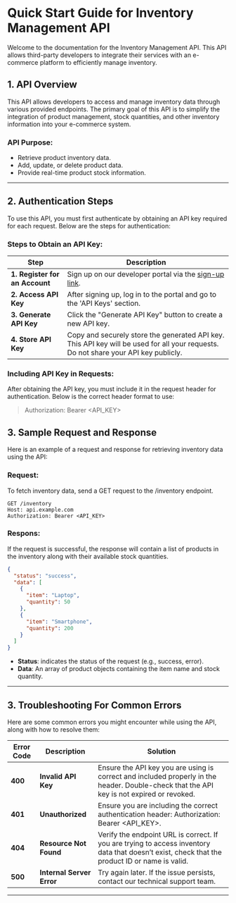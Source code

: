 # Quick Start Guide for Inventory Management API

Welcome to the documentation for the Inventory Management API. This API allows third-party developers to integrate their services with an e-commerce platform to efficiently manage inventory.

## 1. **API Overview**

This API allows developers to access and manage inventory data through various provided endpoints. The primary goal of this API is to simplify the integration of product management, stock quantities, and other inventory information into your e-commerce system.

### API Purpose:
- Retrieve product inventory data.
- Add, update, or delete product data.
- Provide real-time product stock information.

---

## 2. **Authentication Steps**

To use this API, you must first authenticate by obtaining an API key required for each request. Below are the steps for authentication:

### Steps to Obtain an API Key:

| Step | Description |
|------|-------------|
| **1. Register for an Account** | Sign up on our developer portal via the [sign-up link](https://developer.example.com). |
| **2. Access API Key** | After signing up, log in to the portal and go to the 'API Keys' section. |
| **3. Generate API Key** | Click the "Generate API Key" button to create a new API key. |
| **4. Store API Key** | Copy and securely store the generated API key. This API key will be used for all your requests. Do not share your API key publicly. |

### Including API Key in Requests:
After obtaining the API key, you must include it in the request header for authentication. Below is the correct header format to use:


>Authorization: Bearer <API_KEY>
>

## 3. **Sample Request and Response**

Here is an example of a request and response for retrieving inventory data using the API:

### Request:
To fetch inventory data, send a GET request to the /inventory  endpoint.

```http
GET /inventory
Host: api.example.com
Authorization: Bearer <API_KEY>
```

### Respons: 
If the request is successful, the response will contain a list of products in the inventory along with their available stock quantities.

```json
{
  "status": "success",
  "data": [
    {
      "item": "Laptop",
      "quantity": 50
    },
    {
      "item": "Smartphone",
      "quantity": 200
    }
  ]
}
```
- **Status**: indicates the status of the request (e.g., success, error).
- **Data**: An array of product objects containing the item name and stock quantity.

---

## 3. **Troubleshooting For Common Errors**

Here are some common errors you might encounter while using the API, along with how to resolve them:

| Error Code | Description | Solution |
|------------|-------------|----------|
| **400** | **Invalid API Key** | Ensure the API key you are using is correct and included properly in the header. Double-check that the API key is not expired or revoked. |
| **401** | **Unauthorized** | Ensure you are including the correct authentication header: Authorization: Bearer <API_KEY>. |
| **404** | **Resource Not Found** | Verify the endpoint URL is correct. If you are trying to access inventory data that doesn’t exist, check that the product ID or name is valid.|
| **500** | **Internal Server Error**| Try again later. If the issue persists, contact our technical support team. |

--- 
